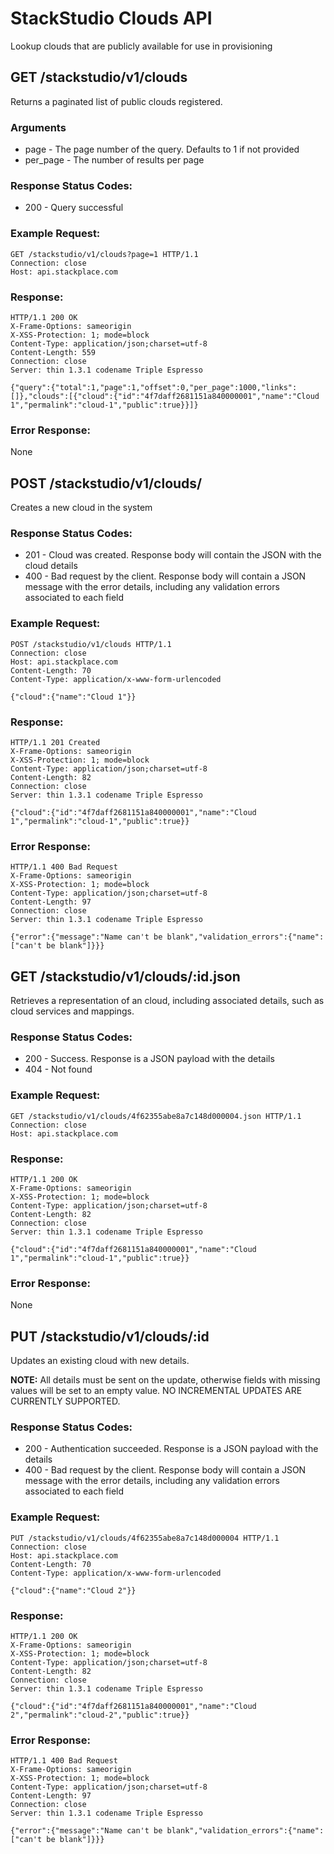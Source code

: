 # StackStudio Clouds API

Lookup clouds that are publicly available for use in provisioning

## GET /stackstudio/v1/clouds

Returns a paginated list of public clouds registered.

### Arguments

* page - The page number of the query. Defaults to 1 if not provided
* per_page - The number of results per page

### Response Status Codes:

* 200 - Query successful

### Example Request:

    GET /stackstudio/v1/clouds?page=1 HTTP/1.1
    Connection: close
    Host: api.stackplace.com

### Response:

    HTTP/1.1 200 OK
    X-Frame-Options: sameorigin
    X-XSS-Protection: 1; mode=block
    Content-Type: application/json;charset=utf-8
    Content-Length: 559
    Connection: close
    Server: thin 1.3.1 codename Triple Espresso

    {"query":{"total":1,"page":1,"offset":0,"per_page":1000,"links":[]},"clouds":[{"cloud":{"id":"4f7daff2681151a840000001","name":"Cloud 1","permalink":"cloud-1","public":true}}]}

### Error Response:
None

## POST /stackstudio/v1/clouds/

Creates a new cloud in the system

### Response Status Codes:

* 201 - Cloud was created. Response body will contain the JSON with the cloud details
* 400 - Bad request by the client. Response body will contain a JSON message with the error details, including any validation errors associated to each field

### Example Request:

    POST /stackstudio/v1/clouds HTTP/1.1
    Connection: close
    Host: api.stackplace.com
    Content-Length: 70
    Content-Type: application/x-www-form-urlencoded

    {"cloud":{"name":"Cloud 1"}}

### Response:

    HTTP/1.1 201 Created
    X-Frame-Options: sameorigin
    X-XSS-Protection: 1; mode=block
    Content-Type: application/json;charset=utf-8
    Content-Length: 82
    Connection: close
    Server: thin 1.3.1 codename Triple Espresso

    {"cloud":{"id":"4f7daff2681151a840000001","name":"Cloud 1","permalink":"cloud-1","public":true}}

### Error Response:

    HTTP/1.1 400 Bad Request
    X-Frame-Options: sameorigin
    X-XSS-Protection: 1; mode=block
    Content-Type: application/json;charset=utf-8
    Content-Length: 97
    Connection: close
    Server: thin 1.3.1 codename Triple Espresso

    {"error":{"message":"Name can't be blank","validation_errors":{"name":["can't be blank"]}}}

## GET /stackstudio/v1/clouds/:id.json
Retrieves a representation of an cloud, including associated details, such as cloud services and mappings.

### Response Status Codes:

* 200 - Success. Response is a JSON payload with the details
* 404 - Not found

### Example Request:

    GET /stackstudio/v1/clouds/4f62355abe8a7c148d000004.json HTTP/1.1
    Connection: close
    Host: api.stackplace.com

### Response:

    HTTP/1.1 200 OK
    X-Frame-Options: sameorigin
    X-XSS-Protection: 1; mode=block
    Content-Type: application/json;charset=utf-8
    Content-Length: 82
    Connection: close
    Server: thin 1.3.1 codename Triple Espresso

    {"cloud":{"id":"4f7daff2681151a840000001","name":"Cloud 1","permalink":"cloud-1","public":true}}

### Error Response:
None


## PUT /stackstudio/v1/clouds/:id
Updates an existing cloud with new details.

__NOTE:__ All details must be sent on the update, otherwise fields with missing values will be set to an empty value. NO INCREMENTAL UPDATES ARE CURRENTLY SUPPORTED.

### Response Status Codes:

* 200 - Authentication succeeded. Response is a JSON payload with the details
* 400 - Bad request by the client. Response body will contain a JSON message with the error details, including any validation errors associated to each field

### Example Request:

    PUT /stackstudio/v1/clouds/4f62355abe8a7c148d000004 HTTP/1.1
    Connection: close
    Host: api.stackplace.com
    Content-Length: 70
    Content-Type: application/x-www-form-urlencoded

    {"cloud":{"name":"Cloud 2"}}

### Response:

    HTTP/1.1 200 OK
    X-Frame-Options: sameorigin
    X-XSS-Protection: 1; mode=block
    Content-Type: application/json;charset=utf-8
    Content-Length: 82
    Connection: close
    Server: thin 1.3.1 codename Triple Espresso

    {"cloud":{"id":"4f7daff2681151a840000001","name":"Cloud 2","permalink":"cloud-2","public":true}}

### Error Response:

    HTTP/1.1 400 Bad Request
    X-Frame-Options: sameorigin
    X-XSS-Protection: 1; mode=block
    Content-Type: application/json;charset=utf-8
    Content-Length: 97
    Connection: close
    Server: thin 1.3.1 codename Triple Espresso

    {"error":{"message":"Name can't be blank","validation_errors":{"name":["can't be blank"]}}}    